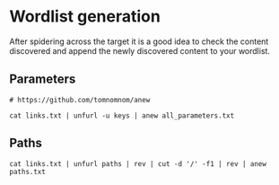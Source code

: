 # Wordlist generation

After spidering across the target it is a good idea to check the content discovered and append the newly discovered content to your wordlist.


## Parameters
```
# https://github.com/tomnomnom/anew

cat links.txt | unfurl -u keys | anew all_parameters.txt
```

## Paths
```
cat links.txt | unfurl paths | rev | cut -d '/' -f1 | rev | anew paths.txt
```



